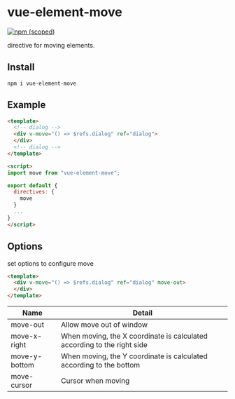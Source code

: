 # vue-element-move

[![npm (scoped)](https://img.shields.io/npm/v/vue-element-move.svg)](https://www.npmjs.com/package/vue-element-move)

directive for moving elements.

## Install
```
npm i vue-element-move
```

## Example

```html
<template>
  <!-- dialog -->
  <div v-move="() => $refs.dialog" ref="dialog">
  </div>
  <!-- dialog -->
</template>

<script>
import move from "vue-element-move";

export default {
  directives: {
    move
  }
  ...
}
</script>
```

## Options
set options to configure move

```html
<template>
  <div v-move="() => $refs.dialog" ref="dialog" move-out>
  </div>
</template>
```

| Name | Detail
| - | - |
| move-out | Allow move out of window |
| move-x-right | When moving, the X coordinate is calculated according to the right side |
| move-y-bottom | When moving, the Y coordinate is calculated according to the bottom |
| move-cursor | Cursor when moving |
